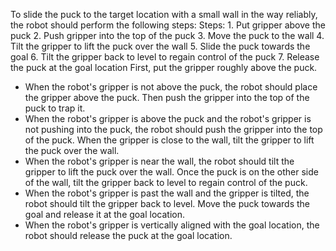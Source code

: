 To slide the puck to the target location with a small wall in the way reliably, the robot should perform the following steps:
    Steps: 1. Put gripper above the puck  2. Push gripper into the top of the puck  3. Move the puck to the wall  4. Tilt the gripper to lift the puck over the wall  5. Slide the puck towards the goal  6. Tilt the gripper back to level to regain control of the puck  7. Release the puck at the goal location
First, put the gripper roughly above the puck.
- When the robot's gripper is not above the puck, the robot should place the gripper above the puck.
Then push the gripper into the top of the puck to trap it.
- When the robot's gripper is above the puck and the robot's gripper is not pushing into the puck, the robot should push the gripper into the top of the puck.
When the gripper is close to the wall, tilt the gripper to lift the puck over the wall.
- When the robot's gripper is near the wall, the robot should tilt the gripper to lift the puck over the wall.
Once the puck is on the other side of the wall, tilt the gripper back to level to regain control of the puck.
- When the robot's gripper is past the wall and the gripper is tilted, the robot should tilt the gripper back to level.
Move the puck towards the goal and release it at the goal location.
- When the robot's gripper is vertically aligned with the goal location, the robot should release the puck at the goal location.